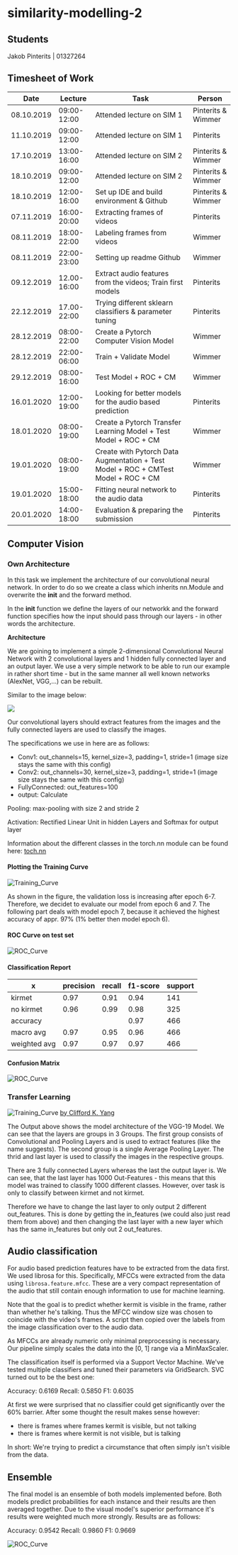 # similarity-modelling-2

## Students
Jakob Pinterits | 01327264


## Timesheet of Work

Date | Lecture | Task | Person
------------ | -------------  | ------------- | -------------
08.10.2019 | 09:00-12:00 | Attended lecture on SIM 1 | Pinterits & Wimmer
11.10.2019 | 09:00-12:00 | Attended lecture on SIM 1 | Pinterits
17.10.2019 | 13:00-16:00 | Attended lecture on SIM 2 | Pinterits & Wimmer
18.10.2019 | 09:00-12:00 | Attended lecture on SIM 2 | Pinterits & Wimmer
18.10.2019 | 12:00-16:00 | Set up IDE and build environment & Github | Pinterits & Wimmer
07.11.2019 | 16:00-20:00 | Extracting frames of videos | Pinterits
08.11.2019 | 18:00-22:00 | Labeling frames from videos | Wimmer
08.11.2019 | 22:00-23:00 | Setting up readme Github | Wimmer
09.12.2019 | 12.00-16:00 | Extract audio features from the videos; Train first models | Pinterits
22.12.2019 | 17.00-22:00 | Trying different sklearn classifiers & parameter tuning | Pinterits
28.12.2019 | 08:00-22:00 | Create a Pytorch Computer Vision Model | Wimmer
28.12.2019 | 22:00-06:00 | Train + Validate Model | Wimmer
29.12.2019 | 08:00-16:00 | Test Model + ROC + CM | Wimmer
16.01.2020 | 12:00-19:00 | Looking for better models for the audio based prediction | Pinterits
18.01.2020 | 08:00-19:00 | Create a Pytorch Transfer Learning Model + Test Model + ROC + CM | Wimmer
19.01.2020 | 08:00-19:00 | Create with Pytorch Data Augmentation  + Test Model + ROC + CMTest Model + ROC + CM | Wimmer
19.01.2020 | 15:00-18:00 | Fitting neural network to the audio data | Pinterits
20.01.2020 | 14:00-18:00 | Evaluation & preparing the submission | Pinterits

## Computer Vision

### Own Architecture

In this task we implement the architecture of our convolutional neural network.
In order to do so we create a class which inherits nn.Module and overwrite the
__init__ and the forward method.

In the __init__ function we define the layers of our networkk and the forward
function specifies how the input should pass through our layers - in other words
the architecture.


**Architecture**

We are goining to implement a simple 2-dimensional Convolutional Neural Network with 2 convolutional layers and 1 hidden fully connected layer and an output layer. We use a very simple network to be able to run our example in rather short time - but in the same manner all well known networks (AlexNet, VGG,...) can be rebuilt.

Similar to the image below:

<img src="https://miro.medium.com/max/1000/1*cPAmSB9nziZPI73VC5HAHg.png">

Our convolutional layers should extract features from the images and the fully connected layers are used to classify the images.

The specifications we use in here are as follows:
* Conv1: out_channels=15, kernel_size=3, padding=1, stride=1 (image size stays the same with this config)
* Conv2: out_channels=30, kernel_size=3, padding=1, stride=1 (image size stays the same with this config)
* FullyConnected: out_features=100
* output: Calculate

Pooling: max-pooling with size 2 and stride 2

Activation: Rectified Linear Unit in hidden Layers and Softmax for output layer

Information about the different classes in the torch.nn module can be found here: <a href=https://pytorch.org/docs/stable/nn.html>toch.nn</a>

#### Plotting the Training Curve

![Training_Curve](https://github.com/Sn3llius/similarity-modelling-2/blob/master/src/Computer%20Vision/plots/Trainingcurve.png)

As shown in the figure, the validation loss is increasing after epoch 6-7. Therefore, we decidet to evaluate our model from epoch 6 and 7. The following part deals with model epoch 7, because it achieved the highest accuracy of appr. 97% (1% better then model epoch 6). 

#### ROC Curve on test set

![ROC_Curve](https://github.com/Sn3llius/similarity-modelling-2/blob/master/src/Computer%20Vision/plots/ROC_try2.png)

#### Classification Report

x | precision | recall | f1-score | support
------------ | -------------  | ------------- | ------------- | -------------
kirmet | 0.97 | 0.91 | 0.94 | 141
no kirmet | 0.96 | 0.99 | 0.98 | 325
accuracy |   |   | 0.97 | 466
macro avg | 0.97 | 0.95 | 0.96 | 466
weighted avg | 0.97 | 0.97 | 0.97 | 466


#### Confusion Matrix

![ROC_Curve](https://github.com/Sn3llius/similarity-modelling-2/blob/master/src/Computer%20Vision/plots/ConfusionMatrix_try2.png)

### Transfer Learning

![Training_Curve](https://www.researchgate.net/profile/Clifford_Yang/publication/325137356/figure/fig2/AS:670371271413777@1536840374533/llustration-of-the-network-architecture-of-VGG-19-model-conv-means-convolution-FC-means.jpg)
[by Clifford K. Yang](https://www.researchgate.net/figure/llustration-of-the-network-architecture-of-VGG-19-model-conv-means-convolution-FC-means_fig2_325137356)

The Output above shows the model architecture of the VGG-19 Model. We can see that the layers are groups in 3 Groups. The first group consists of Convolutional and Pooling Layers and is used to extract features (like the name suggests). The second group is a single Average Pooling Layer. The thrid and last layer is used to classify the images in the respective groups.

There are 3 fully connected Layers whereas the last the output layer is. We can see, that the last layer has 1000 Out-Features - this means that this model was trained to classify 1000 different classes. However, over task is only to classify between kirmet and not kirmet.

Therefore we have to change the last layer to only output 2 different out_features. This is done by getting the in_features (we could also just read them from above) and then changing the last layer with a new layer which has the same in_features but only out 2 out_features.


## Audio classification

For audio based prediction features have to be extracted from the data first. We
used librosa for this. Specifically, MFCCs were extracted from the data using
`librosa.feature.mfcc`. These are a very compact representation of the audio
that still contain enough information to use for machine learning.

Note that the goal is to predict whether kermit is visible in the frame, rather
than whether he's talking. Thus the MFCC window size was chosen to coincide with
the video's frames. A script then copied over the labels from the image
classification over to the audio data.

As MFCCs are already numeric only minimal preprocessing is necessary. Our
pipeline simply scales the data into the [0, 1] range via a MinMaxScaler.

The classification itself is performed via a Support Vector Machine. We've
tested multiple classifiers and tuned their parameters via GridSearch. SVC
turned out to be the best one:

Accuracy: 0.6169
Recall:   0.5850
F1:       0.6035

At first we were surprised that no classifier could get significantly over the
60% barrier. After some thought the result makes sense however:

  - there is frames where frames kermit is visible, but not talking
  - there is frames where kermit is not visible, but is talking

In short: We're trying to predict a circumstance that often simply isn't visible
from the data.


## Ensemble

The final model is an ensemble of both models implemented before. Both models
predict probabilities for each instance and their results are then averaged
together. Due to the visual model's superior performance it's results were
weighted much more strongly. Results are as follows:

Accuracy: 0.9542
Recall:   0.9860
F1:       0.9669

![ROC_Curve](ROC_ensemble.png)



